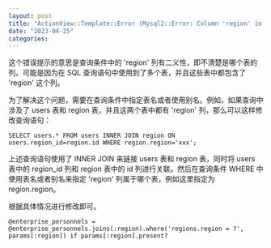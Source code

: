 ```yaml
---
layout: post
title: "ActionView::Template::Error (Mysql2::Error: Column 'region' in where clause is ambiguous)"
date: "2023-04-25"
categories: 
---
```

<p>这个错误提示的意思是查询条件中的 &#39;region&#39; 列有二义性，即不清楚是哪个表的列。可能是因为在 SQL 查询语句中使用到了多个表，并且这些表中都包含了 &#39;region&#39; 这个列。</p>

<p>为了解决这个问题，需要在查询条件中指定表名或者使用别名。例如，如果查询中涉及了 users 表和 region 表，并且这两个表中都有 &#39;region&#39; 列，那么可以这样修改查询语句：</p>

<pre>
<code>SELECT users.* FROM users INNER JOIN region ON users.region_id=region.id WHERE region.region=&#39;xxx&#39;;</code></pre>

<p>上述查询语句使用了 INNER JOIN 来链接 users 表和 region 表，同时将 users 表中的 region_id 列和 region 表中的 id 列进行关联。然后在查询条件 WHERE 中使用表名或者别名来指定 &#39;region&#39; 列属于哪个表，例如这里指定为 region.region。</p>

<p>根据具体情况进行修改即可。</p>

<pre>
<code>@enterprise_personnels = @enterprise_personnels.joins(:region).where(&#39;regions.region = ?&#39;, params[:region]) if params[:region].present?</code></pre>

